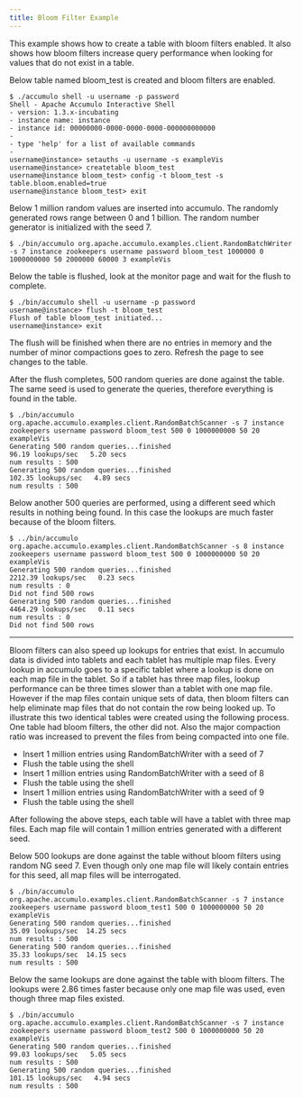 ```yaml
---
title: Bloom Filter Example
---
```


This example shows how to create a table with bloom filters enabled.  It also
shows how bloom filters increase query performance when looking for values that
do not exist in a table.

Below table named bloom_test is created and bloom filters are enabled.

    $ ./accumulo shell -u username -p password
    Shell - Apache Accumulo Interactive Shell
    - version: 1.3.x-incubating
    - instance name: instance
    - instance id: 00000000-0000-0000-0000-000000000000
    - 
    - type 'help' for a list of available commands
    - 
    username@instance> setauths -u username -s exampleVis
    username@instance> createtable bloom_test
    username@instance bloom_test> config -t bloom_test -s table.bloom.enabled=true
    username@instance bloom_test> exit

Below 1 million random values are inserted into accumulo.  The randomly
generated rows range between 0 and 1 billion.  The random number generator is
initialized with the seed 7.

    $ ./bin/accumulo org.apache.accumulo.examples.client.RandomBatchWriter -s 7 instance zookeepers username password bloom_test 1000000 0 1000000000 50 2000000 60000 3 exampleVis

Below the table is flushed, look at the monitor page and wait for the flush to
complete.  

    $ ./bin/accumulo shell -u username -p password
    username@instance> flush -t bloom_test
    Flush of table bloom_test initiated...
    username@instance> exit

The flush will be finished when there are no entries in memory and the 
number of minor compactions goes to zero. Refresh the page to see changes to the table.

After the flush completes, 500 random queries are done against the table.  The
same seed is used to generate the queries, therefore everything is found in the
table.

    $ ./bin/accumulo org.apache.accumulo.examples.client.RandomBatchScanner -s 7 instance zookeepers username password bloom_test 500 0 1000000000 50 20 exampleVis
    Generating 500 random queries...finished
    96.19 lookups/sec   5.20 secs
    num results : 500
    Generating 500 random queries...finished
    102.35 lookups/sec   4.89 secs
    num results : 500

Below another 500 queries are performed, using a different seed which results
in nothing being found.  In this case the lookups are much faster because of
the bloom filters.

    $ ../bin/accumulo org.apache.accumulo.examples.client.RandomBatchScanner -s 8 instance zookeepers username password bloom_test 500 0 1000000000 50 20 exampleVis
    Generating 500 random queries...finished
    2212.39 lookups/sec   0.23 secs
    num results : 0
    Did not find 500 rows
    Generating 500 random queries...finished
    4464.29 lookups/sec   0.11 secs
    num results : 0
    Did not find 500 rows

********************************************************************************

Bloom filters can also speed up lookups for entries that exist.  In accumulo
data is divided into tablets and each tablet has multiple map files. Every
lookup in accumulo goes to a specific tablet where a lookup is done on each
map file in the tablet.  So if a tablet has three map files, lookup performance
can be three times slower than a tablet with one map file.  However if the map
files contain unique sets of data, then bloom filters can help eliminate map
files that do not contain the row being looked up.  To illustrate this two
identical tables were created using the following process.  One table had bloom
filters, the other did not.  Also the major compaction ratio was increased to
prevent the files from being compacted into one file.

 * Insert 1 million entries using  RandomBatchWriter with a seed of 7
 * Flush the table using the shell
 * Insert 1 million entries using  RandomBatchWriter with a seed of 8
 * Flush the table using the shell
 * Insert 1 million entries using  RandomBatchWriter with a seed of 9
 * Flush the table using the shell

After following the above steps, each table will have a tablet with three map
files.  Each map file will contain 1 million entries generated with a different
seed. 

Below 500 lookups are done against the table without bloom filters using random
NG seed 7.  Even though only one map file will likely contain entries for this
seed, all map files will be interrogated.

    $ ./bin/accumulo org.apache.accumulo.examples.client.RandomBatchScanner -s 7 instance zookeepers username password bloom_test1 500 0 1000000000 50 20 exampleVis
    Generating 500 random queries...finished
    35.09 lookups/sec  14.25 secs
    num results : 500
    Generating 500 random queries...finished
    35.33 lookups/sec  14.15 secs
    num results : 500

Below the same lookups are done against the table with bloom filters.  The
lookups were 2.86 times faster because only one map file was used, even though three
map files existed.

    $ ./bin/accumulo org.apache.accumulo.examples.client.RandomBatchScanner -s 7 instance zookeepers username password bloom_test2 500 0 1000000000 50 20 exampleVis
    Generating 500 random queries...finished
    99.03 lookups/sec   5.05 secs
    num results : 500
    Generating 500 random queries...finished
    101.15 lookups/sec   4.94 secs
    num results : 500
